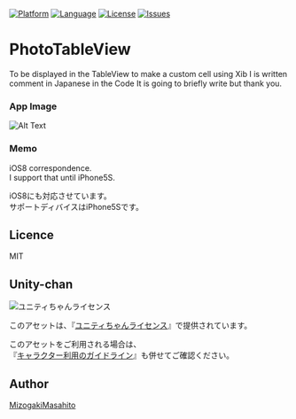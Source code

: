 [![Platform](http://img.shields.io/badge/platform-ios-blue.svg?style=flat
)](https://developer.apple.com/iphone/index.action)
[![Language](http://img.shields.io/badge/language-Objective–C-brightgreen.svg?style=flat
)](https://developer.apple.com/jp/documentation/)
[![License](http://img.shields.io/badge/license-MIT-lightgrey.svg?style=flat
)](http://mit-license.org)
[![Issues](https://img.shields.io/github/issues/MMasahito/PhotoTableView.svg?style=flat
)](https://github.com/MMasahito/PhotoTableView/issues?state=open)

# PhotoTableView
To be displayed in the TableView to make a custom cell using Xib
I is written comment in Japanese in the Code 
It is going to briefly write but thank you.


### App Image ###
![Alt Text](https://github.com/MMasahito/PhotoTableView/blob/master/image.gif)  

### Memo ###
iOS8 correspondence.  
I support that until iPhone5S.  

iOS8にも対応させています。  
サポートディバイスはiPhone5Sです。

## Licence

MIT

## Unity-chan

<div><img src="http://unity-chan.com/images/imageLicenseLogo.png" alt="ユニティちゃんライセンス"><p>  
このアセットは、『<a href="http://unity-chan.com/contents/license_jp/" target="_blank">ユニティちゃんライセンス</a>』で提供されています。<p>

このアセットをご利用される場合は、  
『<a href="http://unity-chan.com/contents/guideline/" target="_blank">キャラクター利用のガイドライン</a>』も併せてご確認ください。</p></div>

## Author

[MizogakiMasahito](https://github.com/MMasahito)

